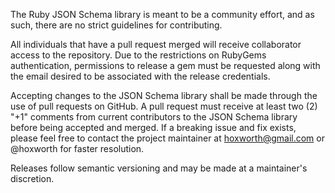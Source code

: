 The Ruby JSON Schema library is meant to be a community effort, and as such, there are no strict guidelines for contributing.

All individuals that have a pull request merged will receive collaborator access to the repository. Due to the restrictions on RubyGems authentication, permissions to release a gem must be requested along with the email desired to be associated with the release credentials.

Accepting changes to the JSON Schema library shall be made through the use of pull requests on GitHub. A pull request must receive at least two (2) "+1" comments from current contributors to the JSON Schema library before being accepted and merged. If a breaking issue and fix exists, please feel free to contact the project maintainer at hoxworth@gmail.com or @hoxworth for faster resolution.

Releases follow semantic versioning and may be made at a maintainer's discretion.

